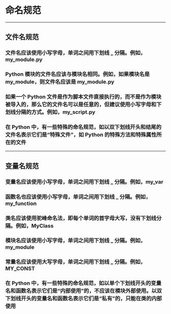 
# 命名规范

---

## 文件名规范

### 文件名应该使用小写字母，单词之间用下划线 _ 分隔。例如，my_module.py

### Python 模块的文件名应该与模块名相同。例如，如果模块名是 my_module，则文件名应该是 my_module.py

### 如果一个 Python 文件是作为脚本文件直接执行的，而不是作为模块被导入的，那么它的文件名可以是任意的，但建议使用小写字母和下划线分隔的方式。例如，my_script.py

### 在 Python 中，有一些特殊的命名规范，如以双下划线开头和结尾的文件名表示它们是“特殊文件”，如 Python 的特殊方法和特殊属性所在的文件

---

## 变量名规范

### 变量名应该使用小写字母，单词之间用下划线 _ 分隔。例如，my_var

### 函数名也应该使用小写字母，单词之间用下划线 _ 分隔。例如，my_function

### 类名应该使用驼峰命名法，即每个单词的首字母大写，没有下划线分隔。例如，MyClass

### 模块名应该使用小写字母，单词之间用下划线 _ 分隔。例如，my_module

### 常量名应该使用大写字母，单词之间用下划线 _ 分隔。例如，MY_CONST

### 在 Python 中，有一些特殊的命名规范，如以单个下划线开头的变量名和函数名表示它们是“内部使用”的，不应该在模块外部使用。以双下划线开头的变量名和函数名表示它们是“私有”的，只能在类的内部使用
